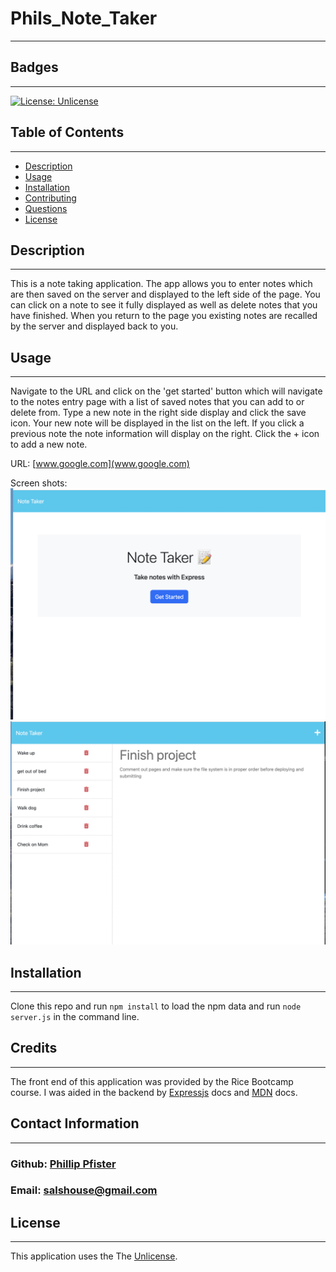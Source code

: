# Phils_Note_Taker
  -------------------
  ## Badges
  -------------------
  [![License: Unlicense](https://img.shields.io/badge/license-Unlicense-blue.svg)](http://unlicense.org/)  
  ## Table of Contents  
  ----------------------
  - [Description](#description) 
  - [Usage](#usage)  
  - [Installation](#installation)   
  - [Contributing](#contributing)  
  - [Questions](#questions)
  - [License](#license)
    

  ## Description  
  -------------------
  This is a note taking application. The app allows you to enter notes which are then saved on the server and displayed to the left side of the page.  You can click on a note to see it fully displayed as well as delete notes that you have finished. When you return to the page you existing notes are recalled by the server and displayed back to you.

  ## Usage  
  ------------
  Navigate to the URL and click on the 'get started' button which will navigate to the notes entry page with a list of saved notes that you can add to or delete from. Type a new note in the right side display and click the  save icon.  Your new note will be displayed in the list on the left.  If you click a previous note the note information will display on the right. Click the + icon to add a new note.

  URL: [www.google.com](www.google.com)

  Screen shots:
  ![ScreenShot of landing page](./images/landingPage.png)
  ![ScreenShot of notes page](./images/NotesPage.png)
 
  ## Installation  
  -------------------
  Clone this repo and run `npm install` to load the npm data and run `node server.js` in the command line.

  ## Credits 
  ------------------
  The front end of this application was provided by the Rice Bootcamp course. I was aided in the backend by [Expressjs](https://expressjs.com/) docs and [MDN](https://developer.mozilla.org/en-US/) docs.

  ## Contact Information
  -------------------------
  ### Github: [Phillip Pfister](https://github.com/phil-pfister)
  ### Email: salshouse@gmail.com

  
  ## License 
-------------- 
This application uses the The [Unlicense](./LICENSE).
  

